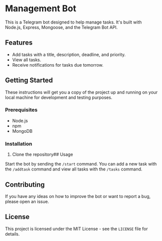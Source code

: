 # Management Bot

This is a Telegram bot designed to help manage tasks. It's built with Node.js, Express, Mongoose, and the Telegram Bot API.

## Features

- Add tasks with a title, description, deadline, and priority.
- View all tasks.
- Receive notifications for tasks due tomorrow.

## Getting Started

These instructions will get you a copy of the project up and running on your local machine for development and testing purposes.

### Prerequisites

- Node.js
- npm
- MongoDB

### Installation

1. Clone the repository## Usage

Start the bot by sending the `/start` command. You can add a new task with the `/addtask` command and view all tasks with the `/tasks` command.

## Contributing

If you have any ideas on how to improve the bot or want to report a bug, please open an issue.

## License

This project is licensed under the MIT License - see the `LICENSE` file for details.